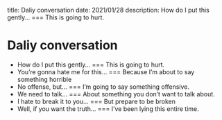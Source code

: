 title: Daliy conversation
date: 2021/01/28
description: How do I put this gently… === This is going to hurt.

# Daliy conversation

- How do I put this gently… === This is going to hurt.
- You’re gonna hate me for this… === Because I’m about to say something horrible
- No offense, but… === I’m going to say something offensive.
- We need to talk… === About something you don’t want to talk about.
- I hate to break it to you… === But prepare to be broken
- Well, if you want the truth… === I’ve been lying this entire time.
